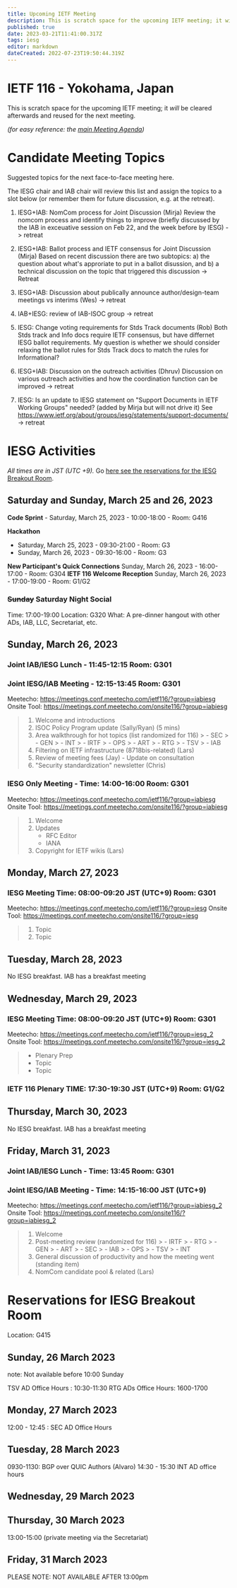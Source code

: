 ```yaml
---
title: Upcoming IETF Meeting
description: This is scratch space for the upcoming IETF meeting; it will be cleared afterwards and reused for the next meeting. 
published: true
date: 2023-03-21T11:41:00.317Z
tags: iesg
editor: markdown
dateCreated: 2022-07-23T19:50:44.319Z
---
```


# IETF 116 - Yokohama, Japan
This is scratch space for the upcoming IETF meeting; it *will* be cleared afterwards and reused for the next meeting. 

*(for easy reference: the [main Meeting Agenda](https://datatracker.ietf.org/meeting/116/agenda))*

# Candidate Meeting Topics
Suggested topics for the next face-to-face meeting here.

The IESG chair and IAB chair will review this list and assign the topics to a slot below (or remember them for future discussion, e.g. at the retreat).

1. IESG+IAB: NomCom process for Joint Discussion (Mirja)
Review the nomcom process and identify things to improve (briefly discussed by the IAB in exceuative session on Feb 22, and the week before by IESG) -> retreat

1. IESG+IAB: Ballot process and IETF consensus for Joint Discussion (Mirja)
Based on recent discussion there are two subtopics: a) the question about what's approriate to put in a ballot disussion, and b) a technical discussion on the topic that triggered this discussion -> Retreat

1. IESG+IAB: Discussion about publically announce author/design-team meetings vs interims  (Wes) -> retreat

1. IAB+IESG: review of IAB-ISOC group -> retreat

1. IESG: Change voting requirements for Stds Track documents (Rob)
Both Stds track and Info docs require IETF consensus, but have differnet IESG ballot requirements.  My question is whether we should consider relaxing the ballot rules for Stds Track docs to match the rules for Informational?

1. IESG+IAB: Discussion on the outreach activities (Dhruv) 
Discussion on various outreach activities and how the coordination function can be improved -> retreat

1. IESG: Is an update to IESG statement on "Support Documents in IETF Working Groups" needed? (added by Mirja but will not drive it) 
See https://www.ietf.org/about/groups/iesg/statements/support-documents/ -> retreat

# IESG Activities
*All times are in JST (UTC +9).* Go [here see the reservations for the IESG Breakout Room](#IESGBreakoutRoom).

## Saturday and Sunday, March 25 and 26, 2023

**Code Sprint** - Saturday, March 25, 2023 - 10:00-18:00 - Room: G416

**Hackathon**
  - Saturday, March 25, 2023 - 09:30-21:00 - Room: G3
  - Sunday, March 26, 2023 - 09:30-16:00 - Room: G3

**New Participant's Quick Connections** Sunday, March 26, 2023 - 16:00-17:00 - Room: G304
**IETF 116 Welcome Reception** Sunday, March 26, 2023 - 17:00-19:00 - Room: G1/G2

### ~~Sunday~~ Saturday Night Social

Time: 17:00-19:00
Location: G320 
What: A pre-dinner hangout with other ADs, IAB, LLC, Secretariat, etc. 

## Sunday, March 26, 2023


### Joint IAB/IESG Lunch - 11:45-12:15 Room: G301

### Joint IESG/IAB Meeting - 12:15-13:45 Room: G301
Meetecho: https://meetings.conf.meetecho.com/ietf116/?group=iabiesg
Onsite Tool: https://meetings.conf.meetecho.com/onsite116/?group=iabiesg


> 1. Welcome and introductions
> 1. ISOC Policy Program update (Sally/Ryan) (5 mins)
> 1. Area walkthrough for hot topics (list randomized for 116)
    > - SEC
    > - GEN
    > - INT
    > - IRTF
    > - OPS
    > - ART
    > - RTG
    > - TSV
    > - IAB
> 1. Filtering on IETF infrastructure (8718bis-related) (Lars)  
> 1. Review of meeting fees (Jay) -  Update on consultation
> 1. "Security standardization" newsletter (Chris)

### IESG Only Meeting - Time: 14:00-16:00 Room: G301

Meetecho: https://meetings.conf.meetecho.com/ietf116/?group=iabiesg
Onsite Tool: https://meetings.conf.meetecho.com/onsite116/?group=iabiesg

> 1. Welcome
> 1. Updates
>    - RFC Editor
>    - IANA
> 1. Copyright for IETF wikis (Lars)

## Monday, March 27, 2023 


### IESG Meeting Time: 08:00-09:20 JST (UTC+9) Room: G301

Meetecho: https://meetings.conf.meetecho.com/ietf116/?group=iesg
Onsite Tool: https://meetings.conf.meetecho.com/onsite116/?group=iesg

> 1. Topic
> 2. Topic

## Tuesday, March 28, 2023

No IESG breakfast. IAB has a breakfast meeting
  
## Wednesday, March 29, 2023


### IESG Meeting Time: 08:00-09:20 JST (UTC+9) Room: G301


Meetecho: https://meetings.conf.meetecho.com/ietf116/?group=iesg_2
Onsite Tool: https://meetings.conf.meetecho.com/onsite116/?group=iesg_2

> * Plenary Prep
> * Topic
> * Topic


### IETF 116 Plenary TIME: 17:30-19:30 JST (UTC+9) Room: G1/G2

## Thursday, March 30, 2023

No IESG breakfast. IAB has a breakfast meeting

## Friday, March 31, 2023 
### Joint IAB/IESG Lunch - Time: 13:45 Room: G301
### Joint IESG/IAB Meeting - Time: 14:15-16:00 JST (UTC+9)

Meetecho: https://meetings.conf.meetecho.com/ietf116/?group=iabiesg_2
Onsite Tool: https://meetings.conf.meetecho.com/onsite116/?group=iabiesg_2

>  1. Welcome
>  1. Post-meeting review (randomized for 116)
    > - IRTF
    > - RTG
    > - GEN
    > - ART
    > - SEC
    > - IAB
    > - OPS
    > - TSV
    > - INT
>  1.  General discussion of productivity and how the meeting went	 (standing item)
>  1. NomCom candidate pool & related (Lars)


# <a id="IESGBreakoutRoom"></a>Reservations for IESG Breakout Room

Location: G415 


## Sunday, 26 March 2023
note: Not available before 10:00 Sunday

TSV AD Office Hours : 10:30-11:30
RTG ADs Office Hours: 1600-1700


## Monday, 27 March 2023

12:00 - 12:45 : SEC AD Office Hours

## Tuesday, 28 March 2023
0930-1130: BGP over QUIC Authors (Alvaro)
14:30 - 15:30 INT AD office hours

## Wednesday, 29 March 2023


## Thursday, 30 March 2023

13:00-15:00 (private meeting via the Secretariat)

## Friday, 31 March 2023

   PLEASE NOTE: NOT AVAILABLE AFTER 13:00pm 
